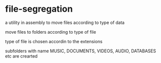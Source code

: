 file-segregation
================

a utility in assembly to move files according to type of data 

move files to folders according to type of file

type of file is chosen accordin to the extensions

subfolders with name MUSIC, DOCUMENTS, VIDEOS, AUDIO, DATABASES etc are crearted

